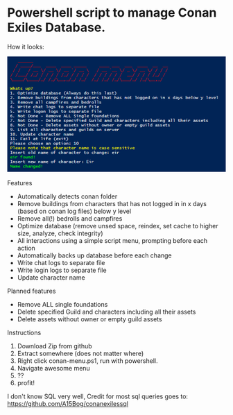 # Powershell script to manage Conan Exiles Database.

How it looks:

![alt text](https://github.com/Wrexthor/Conan-Menu/blob/master/menu.PNG?raw=true "Logo Title Text 1")

Features
* Automatically detects conan folder
* Remove buildings from characters that has not logged in in x days (based on conan log files) below y level
* Remove all(!) bedrolls and campfires
* Optimize database (remove unsed space, reindex, set cache to higher size, analyze, check integrity)
* All interactions using a simple script menu, prompting before each action
* Automatically backs up database before each change
* Write chat logs to separate file
* Write login logs to separate file
* Update character name

Planned features
* Remove ALL single foundations
* Delete specified Guild and characters including all their assets
* Delete assets without owner or empty guild assets

Instructions
 1. Download Zip from github
 2. Extract somewhere (does not matter where)
 3. Right click conan-menu.ps1, run with powershell.
 4. Navigate awesome menu
 5. ??
 6. profit!

I don't know SQL very well, Credit for most sql queries goes to: https://github.com/A15Bog/conanexilessql
